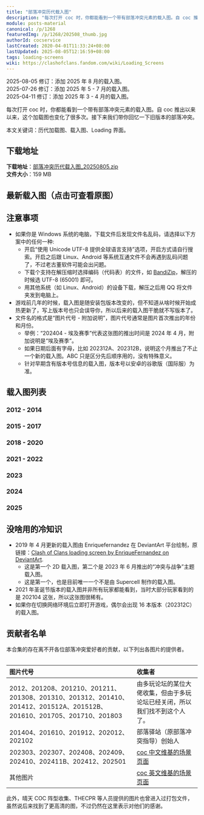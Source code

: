 ```yaml
---
title: "部落冲突历代载入图"
description: "每次打开 coc 时，你都能看到一个带有部落冲突元素的载入图。自 coc 推出以来以来，这个加载图也变化了很多次。接下来我们带你回忆一下旧版本的部落冲突。"
module: posts-material
canonical: /p/1268
featuredImg: /p/1268/202508_thumb.jpg
authorId: cocservice
lastCreated: 2020-04-01T11:33:24+08:00
lastUpdated: 2025-08-05T12:16:59+08:00
tags: loading-screens
wiki: https://clashofclans.fandom.com/wiki/Loading_Screens
---
```


<script setup>
import ImgGroup from '@/components/media/ImgGroup.vue';
import ImgGroupItem from '@/components/media/ImgGroupItem.vue';
</script>

<PostHistory>
2025-08-05 修订：添加 2025 年 8 月的载入图。<br>
2025-07-26 修订：添加 2025 年 5 - 7 月的载入图。<br>
2025-04-11 修订：添加 2025 年 3 - 4 月的载入图。
</PostHistory>

每次打开 coc 时，你都能看到一个带有部落冲突元素的载入图。自 coc 推出以来以来，这个加载图也变化了很多次。接下来我们带你回忆一下旧版本的部落冲突。

本文关键词：历代加载图、载入图、Loading 界面。

## 下载地址

**下载地址**：<a href="https://static.clashpost.com/p/1268/部落冲突历代载入图_20250805.zip">部落冲突历代载入图_20250805.zip</a>  
**文件大小**：159 MB

## 最新载入图（点击可查看原图）

<a href="https://static.clashpost.com/p/1268/202508.jpg" target="_blank">
    <Pic src="/p/1268/202508_show.jpg" width="1500" height="844" caption="202508 - Clash-A-Rama 赛季" />
</a>

## 注意事项

- 如果你是 Windows 系统的电脑，下载文件后发现文件名乱码，请选择以下方案中的任何一种:
   - 开启“使用 Unicode UTF-8 提供全球语言支持”选项，开启方式请自行搜索。开启之后跟 Linux、Android 等系统互通文件不会再遇到乱码问题了，不过老古董软件可能会出问题。
   - 下载个支持在解压缩时选择编码（代码表）的文件，如 [BandiZip](https://cn.bandisoft.com/bandizip/)，解压的时候选 UTF-8 (65001) 即可。
   - 用其他系统（如 Linux、Android）的设备下载，解压之后用 QQ 将文件夹发到电脑上。
- 游戏前几年的时候，载入图是随安装包版本改变的，但不知道从啥时候开始成热更新了，写上版本号也只会误导你，所以后来的载入图干脆就不写版本了。
- 文件名的格式是“图片代号 - 附加说明”，图片代号通常是图片首次推出的年份和月份。
   - 举例：“202404 - 埃及赛季”代表这张图的推出时间是 2024 年 4 月，附加说明是“埃及赛季”。
   - 如果日期后面有字母，比如 202312A、202312B，说明这个月推出了不止一个新的载入图。ABC 只是区分先后顺序用的，没有特殊意义。
   - 针对早期含有版本号信息的载入图，版本号以安卓的谷歌版（国际服）为准。

## 载入图列表

### 2012 - 2014

<ImgGroup :centeredItems="false">
    <ImgGroupItem imgSrc="/p/1268/2012_thumb.jpg" link="/p/1268/2012.png" caption="2012 - 内测阶段载入图" width="640" height="480" />
    <ImgGroupItem imgSrc="/p/1268/201208_thumb.jpg" link="/p/1268/201208.png" caption="201208 - 2.21 版本" width="640" height="480" />
    <ImgGroupItem imgSrc="/p/1268/201210_thumb.jpg" link="/p/1268/201210.png" caption="201210 - 2.86 版本、万圣节" width="640" height="479" />
    <ImgGroupItem imgSrc="/p/1268/201211_thumb.jpg" link="/p/1268/201211.png" caption="201211 - 2.111 版本、圣诞节" width="640" height="306" />
    <ImgGroupItem imgSrc="/p/1268/201308_thumb.jpg" link="/p/1268/201308.png" caption="201308 - 4.120.1 版本" width="640" height="480" />
    <ImgGroupItem imgSrc="/p/1268/201310_thumb.jpg" link="/p/1268/201310.png" caption="201310 - 5.2.2 版本、万圣节" width="640" height="391" />
    <ImgGroupItem imgSrc="/p/1268/201312_thumb.jpg" link="/p/1268/201312.png" caption="201312 - 5.113.2 版本、圣诞节" width="640" height="391" />
    <ImgGroupItem imgSrc="/p/1268/201404_thumb.jpg" link="/p/1268/201404.jpg" caption="201404 - 6.56.1 版本" width="640" height="391" />
    <ImgGroupItem imgSrc="/p/1268/201410_thumb.jpg" link="/p/1268/201410.png" caption="201410 - 6.322.3 版本、万圣节" width="640" height="391" />
    <ImgGroupItem imgSrc="/p/1268/201412_thumb.jpg" link="/p/1268/201412.png" caption="201412 - 6.407.5 版本、圣诞节" width="640" height="391" />
</ImgGroup>

### 2015 - 2017

<ImgGroup :centeredItems="false">
    <ImgGroupItem imgSrc="/p/1268/201512A_thumb.jpg" link="/p/1268/201512A.png" caption="201512A - 8.67.3 版本、11 本" width="640" height="481" />
    <ImgGroupItem imgSrc="/p/1268/201512B_thumb.jpg" link="/p/1268/201512B.png" caption="201512B - 8.67.7 版本、圣诞节" width="640" height="481" />
    <ImgGroupItem imgSrc="/p/1268/201610_thumb.jpg" link="/p/1268/201610.jpg" caption="201610 - 8.551.2 版本、万圣节" width="640" height="480" />
    <ImgGroupItem imgSrc="/p/1268/201705_thumb.jpg" link="/p/1268/201705.png" caption="201705 - 9.24.1 版本、夜世界" width="640" height="360" />
    <ImgGroupItem imgSrc="/p/1268/201710_thumb.jpg" link="/p/1268/201710.png" caption="201710 - 9.256.4 版本、万圣节" width="640" height="360" />
    <ImgGroupItem imgSrc="/p/1268/201712_thumb.jpg" link="/p/1268/201712.jpg" caption="201712 - 9.434.3 版本、圣诞节" width="640" height="360" />
</ImgGroup>

### 2018 - 2020

<ImgGroup :centeredItems="false">
    <ImgGroupItem imgSrc="/p/1268/201802_thumb.jpg" link="/p/1268/201802.jpg" caption="201802 - 9.434.26 版本、春节" width="640" height="480" />
    <ImgGroupItem imgSrc="/p/1268/201803_thumb.jpg" link="/p/1268/201803.png" caption="201803 - 10.134.4 版本" width="640" height="360" />
    <ImgGroupItem imgSrc="/p/1268/201806_thumb.jpg" link="/p/1268/201806.png" caption="201806 - 10.322.4 版本、12 本" width="640" height="438" />
    <ImgGroupItem imgSrc="/p/1268/201901_thumb.jpg" link="/p/1268/201901.jpg" caption="201901 - 11.185.15 版本、春节" width="640" height="360" />
    <ImgGroupItem imgSrc="/p/1268/201904_thumb.jpg" link="/p/1268/201904.jpg" caption="201904 - 11.446.11 版本" width="640" height="296" />
    <ImgGroupItem imgSrc="/p/1268/201906_thumb.jpg" link="/p/1268/201906.jpg" caption="201906 - 11.651.1 版本" width="640" height="296" />
    <ImgGroupItem imgSrc="/p/1268/201912_thumb.jpg" link="/p/1268/201912.png" caption="201912 - 13 本、圣诞节" width="640" height="334" />
    <ImgGroupItem imgSrc="/p/1268/202001_thumb.jpg" link="/p/1268/202001.jpg" caption="202001 - 春节" width="640" height="371" />
    <ImgGroupItem imgSrc="/p/1268/202006_thumb.jpg" link="/p/1268/202006.jpg" caption="202006 - 13.369.4 版本" width="640" height="296" />
    <ImgGroupItem imgSrc="/p/1268/202010_thumb.jpg" link="/p/1268/202010.jpg" caption="202010 - 13.576.3 版本、万圣节" width="640" height="296" />
    <ImgGroupItem imgSrc="/p/1268/202012_thumb.jpg" link="/p/1268/202012.png" caption="202012 - 13.675.1 版本、圣诞节" width="640" height="296" />
</ImgGroup>

### 2021 - 2022

<ImgGroup :centeredItems="false">
    <ImgGroupItem imgSrc="/p/1268/202102_thumb.jpg" link="/p/1268/202102.png" caption="202102 - 13.675.6 版本、春节" width="640" height="296" />
    <ImgGroupItem imgSrc="/p/1268/202104_thumb.jpg" link="/p/1268/202104.jpg" caption="202104 - 14 本" width="640" height="296" />
    <ImgGroupItem imgSrc="/p/1268/202108_thumb.jpg" link="/p/1268/202108.jpg" caption="202108 - 部落 9 周年" width="640" height="296" />
    <ImgGroupItem imgSrc="/p/1268/202110_thumb.jpg" link="/p/1268/202110.jpg" caption="202110 - 万圣节" width="640" height="295" />
    <ImgGroupItem imgSrc="/p/1268/202112_thumb.jpg" link="/p/1268/202112.jpg" caption="202112 - 圣诞节" width="640" height="295" />
    <ImgGroupItem imgSrc="/p/1268/202205_thumb.jpg" link="/p/1268/202205.jpg" caption="202205 - 14.555.7 版本、都城" width="640" height="295" />
    <ImgGroupItem imgSrc="/p/1268/202208_thumb.jpg" link="/p/1268/202208.jpg" caption="202208 - 像素主题、coc 十周年" width="640" height="360" />
    <ImgGroupItem imgSrc="/p/1268/202209_thumb.jpg" link="/p/1268/202209.jpg" caption="202209 - coc 锦标赛" width="640" height="341" />
    <ImgGroupItem imgSrc="/p/1268/202210A_thumb.jpg" link="/p/1268/202210A.jpg" caption="202210A - 15 本" width="640" height="295" />
    <ImgGroupItem imgSrc="/p/1268/202210B_thumb.jpg" link="/p/1268/202210B.jpg" caption="202210B - 万圣节" width="640" height="341" />
    <ImgGroupItem imgSrc="/p/1268/202212_thumb.jpg" link="/p/1268/202212.jpg" caption="202212 - 圣诞节" width="640" height="430" />
</ImgGroup>

### 2023

<ImgGroup :centeredItems="false">
    <ImgGroupItem imgSrc="/p/1268/202301_thumb.jpg" link="/p/1268/202301.jpg" caption="202301 - 春节" width="640" height="295" />
    <ImgGroupItem imgSrc="/p/1268/202302_thumb.jpg" link="/p/1268/202302.jpg" caption="202302 - 情人节" width="640" height="296" />
    <ImgGroupItem imgSrc="/p/1268/202303_thumb.jpg" link="/p/1268/202303.png" caption="202303 - 粉刷匠主题" width="640" height="296" />
    <ImgGroupItem imgSrc="/p/1268/202304_thumb.jpg" link="/p/1268/202304.jpg" caption="202304 - 黑暗时代主题 1" width="640" height="295" />
    <ImgGroupItem imgSrc="/p/1268/202305A_thumb.jpg" link="/p/1268/202305A.jpg" caption="202305A - 黑暗时代主题 2" width="640" height="295" />
    <ImgGroupItem imgSrc="/p/1268/202305B_thumb.jpg" link="/p/1268/202305B.jpg" caption="202305B - 夜世界 2.0" width="640" height="295" />
    <ImgGroupItem imgSrc="/p/1268/202306A_thumb.jpg" link="/p/1268/202306A.jpg" caption="202306A - 冲突与战争主题" width="640" height="296" />
    <ImgGroupItem imgSrc="/p/1268/202306B_thumb.jpg" link="/p/1268/202306B.jpg" caption="202306B - 哥布林主题 1" width="640" height="295" />
    <ImgGroupItem imgSrc="/p/1268/202307_thumb.jpg" link="/p/1268/202307.png" caption="202307 - 哥布林主题 2" width="640" height="295" />
    <ImgGroupItem imgSrc="/p/1268/202308_thumb.jpg" link="/p/1268/202308.jpg" caption="202308 - coc 11 周年" width="640" height="296" />
    <ImgGroupItem imgSrc="/p/1268/202309_thumb.jpg" link="/p/1268/202309.jpg" caption="202309 - 象棋赛季" width="640" height="295" />
    <ImgGroupItem imgSrc="/p/1268/202310A_thumb.jpg" link="/p/1268/202310A.jpg" caption="202310A - 万圣节载入图" width="640" height="296" />
    <ImgGroupItem imgSrc="/p/1268/202310B_thumb.jpg" link="/p/1268/202310B.jpg" caption="202310B - 合体狂潮主题" width="640" height="296" />
    <ImgGroupItem imgSrc="/p/1268/202311_thumb.jpg" link="/p/1268/202311.jpg" caption="202311 - 万圣节结束后的载入图" width="640" height="296" />
    <ImgGroupItem imgSrc="/p/1268/202312A_thumb.jpg" link="/p/1268/202312A.jpg" caption="202312A - 夯木节" width="640" height="315" />
    <ImgGroupItem imgSrc="/p/1268/202312B_thumb.jpg" link="/p/1268/202312B.jpg" caption="202312B - 部落圣诞节" width="640" height="296" />
    <ImgGroupItem imgSrc="/p/1268/202312C_thumb.jpg" link="/p/1268/202312C.jpg" caption="202312C - 16 本" width="640" height="393" />
</ImgGroup>

### 2024

<ImgGroup :centeredItems="false">
    <ImgGroupItem imgSrc="/p/1268/202401_thumb.jpg" link="/p/1268/202401.jpg" caption="202401 - 北境主题" width="640" height="295" />
    <ImgGroupItem imgSrc="/p/1268/202402_thumb.jpg" link="/p/1268/202402.jpg" caption="202402 - 春节" width="640" height="293" />
    <ImgGroupItem imgSrc="/p/1268/202403_thumb.png" link="/p/1268/202403.png" caption="202403 - 太空赛季" width="640" height="360" />
    <ImgGroupItem imgSrc="/p/1268/202404_thumb.jpg" link="/p/1268/202404.jpg" caption="202404 - 埃及赛季" width="640" height="295" />
    <ImgGroupItem imgSrc="/p/1268/202405A_thumb.jpg" link="/p/1268/202405A.jpg" caption="202405A - 哈兰德赛季 (1)" width="640" height="427" />
    <ImgGroupItem imgSrc="/p/1268/202405B_thumb.jpg" link="/p/1268/202405B.jpg" caption="202405B - 哈兰德赛季 (2)" width="640" height="295" />
    <ImgGroupItem imgSrc="/p/1268/202406_thumb.jpg" link="/p/1268/202406.jpg" caption="202406 - 狂野西部赛季" width="640" height="448" />
    <ImgGroupItem imgSrc="/p/1268/202407_thumb.jpg" link="/p/1268/202407.jpg" caption="202407 - 部落运动会赛季" width="640" height="295" />
    <ImgGroupItem imgSrc="/p/1268/202408_thumb.png" link="/p/1268/202408.png" caption="202408 - 动漫与部落赛季" width="640" height="296" />
    <ImgGroupItem imgSrc="/p/1268/202409_thumb.png" link="/p/1268/202409.png" caption="202409 - 部落桌游赛季" width="640" height="296" />
    <ImgGroupItem imgSrc="/p/1268/202410_thumb.png" link="/p/1268/202410.png" caption="202410 - 万圣节" width="640" height="296" />
    <ImgGroupItem imgSrc="/p/1268/202411A_thumb.jpg" link="/p/1268/202411A.jpg" caption="202411A - 战争机器主题" width="640" height="368" />
    <ImgGroupItem imgSrc="/p/1268/202411B_thumb.png" link="/p/1268/202411B.png" caption="202411B - 审判者赛季、17 本" width="640" height="296" />
    <ImgGroupItem imgSrc="/p/1268/202412_thumb.png" link="/p/1268/202412.png" caption="202412 - 玩具主题" width="640" height="360" />
</ImgGroup>

### 2025

<ImgGroup :centeredItems="false">
    <ImgGroupItem imgSrc="/p/1268/202501_thumb.png" link="/p/1268/202501.png" caption="202501 - 冰火纪元" width="640" height="296" />
    <ImgGroupItem imgSrc="/p/1268/202502_thumb.jpg" link="/p/1268/202502.jpg" caption="202502 - 蛇年春节" width="640" height="308" />
    <ImgGroupItem imgSrc="/p/1268/202503_thumb.jpg" link="/p/1268/202503.jpg" caption="202503 - 动作英雄赛季" width="640" height="368" />
    <ImgGroupItem imgSrc="/p/1268/202504_thumb.jpg" link="/p/1268/202504.jpg" caption="202504 - WWE 赛季" width="640" height="360" />
    <ImgGroupItem imgSrc="/p/1268/202505_thumb.jpg" link="/p/1268/202505.jpg" caption="202505 - 怒海争锋赛季" width="640" height="368" />
    <ImgGroupItem imgSrc="/p/1268/202506_thumb.jpg" link="/p/1268/202506.jpg" caption="202506 - 复古都市赛季" width="640" height="368" />
    <ImgGroupItem imgSrc="/p/1268/202507_thumb.jpg" link="/p/1268/202507.jpg" caption="202507 - 赛博纪元" width="640" height="368" />
    <ImgGroupItem imgSrc="/p/1268/202508_thumb.jpg" link="/p/1268/202508.jpg" caption="202508 - Clash-A-Rama 赛季" width="640" height="360" />
</ImgGroup>

## 没啥用的冷知识

- 2019 年 4 月更新的载入图由 Enriquefernandez 在 DeviantArt 平台绘制，原链接：[Clash of Clans loading screen by EnriqueFernandez on DeviantArt](https://www.deviantart.com/enriquefernandez/art/Clash-of-Clans-loading-screen-792132558).
  - 这是第一个 2D 载入图，第二个是 2023 年 6 月推出的“冲突与战争”主题载入图。
  - 这是第一个，也是目前唯一一个不是由 Supercell 制作的载入图。
- 2021 年圣诞节版本的载入图并非所有玩家都能看到，当时大部分玩家看到的是 202104 这张，所以这张图很稀有。
- 如果你在切换网络环境后立即打开游戏，偶尔会出现 16 本版本（202312C）的载入图。

## 贡献者名单

本合集的存在离不开各位部落冲突爱好者的贡献，以下列出各图片的提供者。

<Table maxWidth="750px">

| 图片代号 | 收集者 |
|   :--   |   :--  |
| 2012、201208、201210、201211、201308、201310、201312、201410、201412、201512A、201512B、201610、201705、201710、201803 | 由多玩论坛的某位大佬收集，但由于多玩论坛已经关闭，所以我们找不到这个人了。 |
| 201404、201610、201912、202012、202102 | 部落驿站（原部落冲突指导）创始人 |
| 202303、202307、202408、202409、202410、202411B、202412、202501 | <a href="https://coc.fandom.com/zh/wiki/%E5%9C%BA%E6%99%AF">coc 中文维基的场景页面</a> |
| 其他图片 | <a href="https://clashofclans.fandom.com/wiki/Loading_Screens" target="_blank">coc 英文维基的场景页面</a> |

</Table>

此外，晴天 COC 阵型收集、THECPR 等人员提供的图片也曾进入过打包文件，虽然说后来找到了更高清的图，不过仍然在这里表示对他们的感谢。